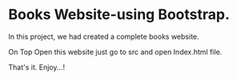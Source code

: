 # Books Website-using Bootstrap.
In this project, we had created a complete books website.

On Top Open this website just go to src and open Index.html file.

That's it.
Enjoy...!
